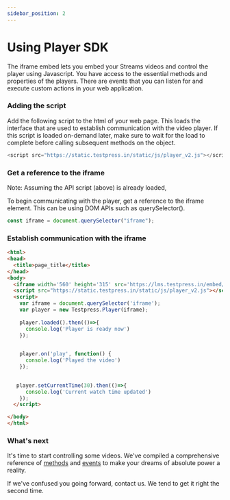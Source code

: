 ```yaml
---
sidebar_position: 2
---
```


# Using Player SDK

The iframe embed lets you embed your Streams videos and control the player using Javascript. You have access to the essential methods and properties of the players. There are events that you can listen for and execute custom actions in your web application.



###  Adding the script

Add the following script to the html of your web page. This loads the interface that are used to establish communication with the video player. If this script is loaded on-demand later, make sure to wait for the load to complete before calling subsequent methods on the object.

```js
<script src="https://static.testpress.in/static/js/player_v2.js"></script>
```

### Get a reference to the iframe

Note: Assuming the API script (above) is already loaded, 

To begin communicating with the player, get a reference to the iframe element. This can be using DOM APIs such as querySelector().

```js
const iframe = document.querySelector("iframe");
```

### Establish communication with the iframe

```html
<html>
<head>
  <title>page_title</title>
</head>
<body>
  <iframe width='560' height='315' src='https://lms.testpress.in/embed/cnwKtQwNmbG' title='DDE video 12' frameborder='0' allow='accelerometer; autoplay; clipboard-write; encrypted-media; gyroscope; picture-in-picture' allowfullscreen></iframe>
  <script src="https://static.testpress.in/static/js/player_v2.js"></script>
  <script>
    var iframe = document.querySelector('iframe');
    var player = new Testpress.Player(iframe);
   
    player.loaded().then(()=>{
      console.log('Player is ready now')
    }); 
    

    player.on('play', function() {
      console.log('Played the video')
    });

        
   player.setCurrentTime(30).then(()=>{
      console.log('Current watch time updated')
    });
  </script>

</body>
</html>


```

### What's next

It's time to start controlling some videos. We've compiled a comprehensive reference of [methods](./player-methods) and [events](./player-events) to make your dreams of absolute power a reality.

If we've confused you going forward, contact us. We tend to get it right the second time.
